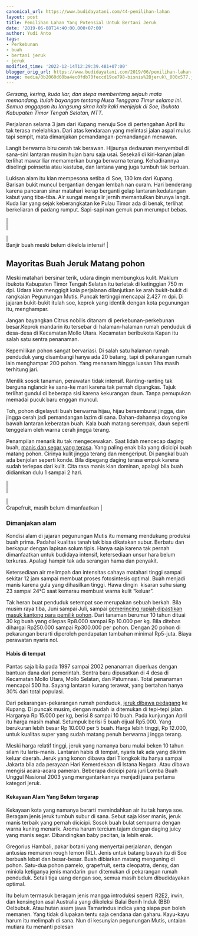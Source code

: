 ```yaml
---
canonical_url: https://www.budidayatani.com/44-pemilihan-lahan
layout: post
title: Pemilihan Lahan Yang Potensial Untuk Bertani Jeruk
date: '2019-06-08T14:40:00.000+07:00'
author: Yudi Anto
tags:
- Perkebunan
- buah
- bertani jeruk
- jeruk
modified_time: '2022-12-14T12:29:39.481+07:00'
blogger_orig_url: https://www.budidayatani.com/2019/06/pemilihan-lahan-yang-potensial-untuk.html
image: media/0b2060d60ba4ec0fdb70feccd19ce798-bisnis%2Bjeruk\_800x577.jpg
---
```

*Gersang, kering, kuda liar, dan stepa membentang sejauh mata memandang. Itulah bayangan tentang Nusa Tenggara Timur selama ini. Semua anggapan itu langsung sirna kala kaki menjejak di Soe, ibukota Kabupaten Timor Tengah Selatan, NTT.*  
  
Perjalanan selama 3 jam dari Kupang menuju Soe di pertengahan April itu tak terasa melelahkan. Dari atas kendaraan yang melintasi jalan aspal mulus tapi sempit, mata dimanjakan pemandangan-pemandangan menawan.  
  
Langit berwarna biru cerah tak berawan. Hijaunya dedaunan menyembul di sana-sini lantaran musim hujan baru saja usai. Sesekali di kiri-kanan jalan terlihat mawar liar memamerkan bunga berwarna terang. Kehadirannya diselingi poinsetia atau kastuba, dan lantana yang juga tumbuh tak bertuan.  
  
Lukisan alam itu kian mempesona setiba di Soe, 130 km dari Kupang. Barisan bukit muncul bergantian dengan lembah nan curam. Hari benderang karena pancaran sinar matahari kerap berganti gelap lantaran kedatangan kabut yang tiba-tiba. Air sungai mengalir jernih memantulkan birunya langit. Kuda liar yang sejak keberangkatan ke Pulau Timor ada di benak, terlihat berkeliaran di padang rumput. Sapi-sapi nan gemuk pun merumput bebas.  


  
  
|  
  |  

  
|  
 Banjir buah meski belum dikelola intensif |  

  
  

  
## Mayoritas Buah Jeruk Matang pohon

  
Meski matahari bersinar terik, udara dingin membungkus kulit. Maklum ibukota Kabupaten Timor Tengah Selatan itu terletak di ketinggian 750 m dpi. Udara kian menggigit kala perjalanan dilanjutkan ke arah bukit-bukit di rangkaian Pegunungan Mutis. Puncak tertinggi mencapai 2.427 m dpi. Di jajaran bukit-bukit itulah soe, keprok yang identik dengan kota pegunungan itu, menghampar.  
  
Jangan bayangkan Citrus nobilis ditanam di perkebunan-perkebunan besar.Keprok mandarin itu tersebar di halaman-halaman rumah penduduk di desa-desa di Kecamatan Mollo Utara. Kecamatan beribukota Kapan itu salah satu sentra penanaman.  
  
Kepemilikan pohon sangat bervariasi. Di salah satu halaman rumah penduduk yang disambangi hanya ada 20 batang, tapi di pekarangan rumah lain menghampar 200 pohon. Yang menanam hingga luasan 1 ha masih terhitung jari.  
  
Menilik sosok tanaman, perawatan tidak intensif. Ranting-ranting tak berguna nglancir ke sana-ke mari karena tak pernah dipangkas. Tajuk terlihat gundul di beberapa sisi karena kekurangan daun. Tanpa pemupukan memadai pucuk baru enggan muncul.  
  
Toh, pohon digelayuti buah berwarna hijau, hijau bersemburat jingga, dan jingga cerah jadi pemandangan lazim di sana. Dahan-dahannya doyong ke bawah lantaran keberatan buah. Kala buah matang serempak, daun seperti tenggelam oleh warna cerah jingga terang.  
  
Penampilan menarik itu tak mengecewakan. Saat lidah mencecap daging buah, [manis dan segar yang terasa](https://www.budidayatani.com/tiga-varietas-jeruk-unggulan-nasional.html). Yang paling enak bila yang dicicipi buah matang pohon. Cirinya kulit jingga terang dan mengeriput. Di pangkal buah ada benjolan seperti konde. Bila dipegang daging terasa empuk karena sudah terlepas dari kulit. Cita rasa manis kian dominan, apalagi bila buah didiamkan dulu 1 sampai 2 hari.  


  
  
|  
  |  

  
|  
 Grapefruit, masih belum dimanfaatkan |  

  
  

  
### Dimanjakan alam

  
Kondisi alam di jajaran pegunungan Mutis itu memang mendukung produksi buah prima. Padahal kualitas tanah tak bisa dikatakan subur. Berbatu dan berkapur dengan lapisan solum tipis. Hanya saja karena tak pernah dimanfaatkan untuk budidaya intensif, ketersediaan unsur hara belum terkuras. Apalagi hampir tak ada serangan hama dan penyakit.  
  
Ketersediaan air melimpah dan intensitas cahaya matahari tinggi sampai sekitar 12 jam sampai membuat proses fotosintesis optimal. Buah menjadi manis karena gula yang dihasilkan tinggi. Hawa dingin  kisaran suhu siang 23 sampai 24°C saat kemarau membuat warna kulit “keluar”.  
  
Tak heran buat penduduk setempat soe merupakan sebuah berkah. Bila musim raya tiba, Juni sampai Juli, sampai [gemerincing rupiah dipastikan masuk kantong para pemilik pohon](https://www.budidayatani.com/raup-untung-lewat-bisnis-jeruk-frimong.html). Dari tanaman berumur 10 tahun dituai 30 kg buah yang dilepas Rp8.000 sampai Rp 10.000 per kg. Bila ditebas dihargai Rp250.000 sampai Rp300.000 per pohon. Dengan 20 pohon di pekarangan berarti diperoleh pendapatan tambahan minimal Rp5-juta. Biaya perawatan nyaris nol.  
#### Habis di tempat

  
Pantas saja bila pada 1997 sampai 2002 penanaman diperluas dengan bantuan dana dari pemerintah. Sentra baru dipusatkan di 4 desa di Kecamatan Mollo Utara, Mollo Selatan, dan Patumnasi. Total penanaman mencapai 500 ha. Sayang lantaran kurang terawat, yang bertahan hanya 30% dari total populasi.  
  
Dari pekarangan-pekarangan rumah penduduk, [jeruk dibawa pedagang](https://www.budidayatani.com/kisah-sukses-mengembangkan-varietas.html) ke Kupang. Di puncak musim, dengan mudah ia ditemukan di tepi-tepi jalan. Harganya Rp 15.000 per kg, berisi 8 sampai 10 buah. Pada kunjungan April itu harga masih mahal. Setumpuk berisi 5 buah dijual Rp5.000. Yang berukuran lebih besar Rp 10.000 per 5 buah. Harga lebih tinggi, Rp 12.000, untuk kualitas super yang sudah matang penuh berwarna j ingga terang.  
  
Meski harga relatif tinggi, jeruk yang namanya baru mulai beken 10 tahun silam itu laris-manis. Lantaran habis di tempat, nyaris tak ada yang dikirim keluar daerah. Jeruk yang konon dibawa dari Tiongkok itu hanya sampai Jakarta bila ada perayaan Hari Kemerdekaan di Istana Negara. Atau dibawa mengisi acara-acara pameran. Beberapa dicicipi para juri Lomba Buah Unggul Nasional 2003 yang mengantarkannya menjadi juara pertama kategori jeruk.  
#### Kekayaan Alam Yang Belum tergarap

  
Kekayaan kota yang namanya berarti memindahkan air itu tak hanya soe. Beragam jenis jeruk tumbuh subur di sana. Sebut saja kiser manis, jeruk manis terbaik yang pernah dicicipi. Sosok buah bulat sempurna dengan warna kuning menarik. Aroma harum tercium tajam dengan daging juicy yang manis segar. Dibandingkan baby pacitan, ia lebih enak.  
  
Gregorius Hambali, pakar botani yang menyertai perjalanan, dengan antusias memanen rough lemon (RL). Jenis untuk batang bawah itu di Soe berbuah lebat dan besar-besar. Buah dibiarkan matang menguning di pohon. Satu-dua pohon pamelo, grapefruit, serta cleopatra, densy, dan miniola ketiganya jenis mandarin  pun ditemukan di pekarangan rumah penduduk. Setali tiga uang dengan soe, semua masih belum dibudidayakan optimal.  
  
Itu belum termasuk beragam jenis mangga introduksi seperti R2E2, irwin, dan kensington asal Australia yang dikoleksi Balai Benih Induk (BBI) Oelbubuk. Atau hutan asam jawa Tamarindus indica yang siapa pun boleh memanen. Yang tidak dilupakan tentu saja cendana dan gaharu. Kayu-kayu harum itu melimpah di sana. Nun di kesunyian pegunungan Mutis, untaian mutiara itu menanti polesan